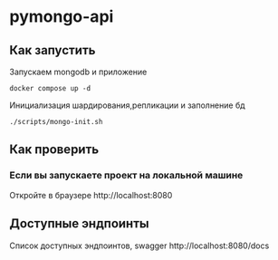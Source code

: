 # pymongo-api

## Как запустить

Запускаем mongodb и приложение

```shell
docker compose up -d
```

Инициализация шардирования,репликации и заполнение бд

```shell
./scripts/mongo-init.sh
```

## Как проверить

### Если вы запускаете проект на локальной машине

Откройте в браузере http://localhost:8080

## Доступные эндпоинты

Список доступных эндпоинтов, swagger http://localhost:8080/docs